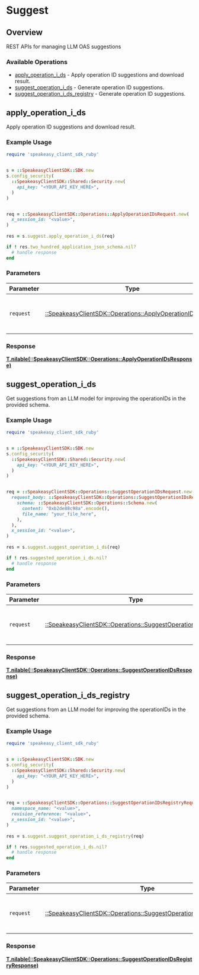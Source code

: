 # Suggest


## Overview

REST APIs for managing LLM OAS suggestions

### Available Operations

* [apply_operation_i_ds](#apply_operation_i_ds) - Apply operation ID suggestions and download result.
* [suggest_operation_i_ds](#suggest_operation_i_ds) - Generate operation ID suggestions.
* [suggest_operation_i_ds_registry](#suggest_operation_i_ds_registry) - Generate operation ID suggestions.

## apply_operation_i_ds

Apply operation ID suggestions and download result.

### Example Usage

```ruby
require 'speakeasy_client_sdk_ruby'


s = ::SpeakeasyClientSDK::SDK.new
s.config_security(
  ::SpeakeasyClientSDK::Shared::Security.new(
    api_key: "<YOUR_API_KEY_HERE>",
  )
)


req = ::SpeakeasyClientSDK::Operations::ApplyOperationIDsRequest.new(
  x_session_id: "<value>",
)
    
res = s.suggest.apply_operation_i_ds(req)

if ! res.two_hundred_application_json_schema.nil?
  # handle response
end

```

### Parameters

| Parameter                                                                                                         | Type                                                                                                              | Required                                                                                                          | Description                                                                                                       |
| ----------------------------------------------------------------------------------------------------------------- | ----------------------------------------------------------------------------------------------------------------- | ----------------------------------------------------------------------------------------------------------------- | ----------------------------------------------------------------------------------------------------------------- |
| `request`                                                                                                         | [::SpeakeasyClientSDK::Operations::ApplyOperationIDsRequest](../../models/operations/applyoperationidsrequest.md) | :heavy_check_mark:                                                                                                | The request object to use for the request.                                                                        |


### Response

**[T.nilable(::SpeakeasyClientSDK::Operations::ApplyOperationIDsResponse)](../../models/operations/applyoperationidsresponse.md)**


## suggest_operation_i_ds

Get suggestions from an LLM model for improving the operationIDs in the provided schema.

### Example Usage

```ruby
require 'speakeasy_client_sdk_ruby'


s = ::SpeakeasyClientSDK::SDK.new
s.config_security(
  ::SpeakeasyClientSDK::Shared::Security.new(
    api_key: "<YOUR_API_KEY_HERE>",
  )
)


req = ::SpeakeasyClientSDK::Operations::SuggestOperationIDsRequest.new(
  request_body: ::SpeakeasyClientSDK::Operations::SuggestOperationIDsRequestBody.new(
    schema: ::SpeakeasyClientSDK::Operations::Schema.new(
      content: "0xb2de88c98a".encode(),
      file_name: "your_file_here",
    ),
  ),
  x_session_id: "<value>",
)
    
res = s.suggest.suggest_operation_i_ds(req)

if ! res.suggested_operation_i_ds.nil?
  # handle response
end

```

### Parameters

| Parameter                                                                                                             | Type                                                                                                                  | Required                                                                                                              | Description                                                                                                           |
| --------------------------------------------------------------------------------------------------------------------- | --------------------------------------------------------------------------------------------------------------------- | --------------------------------------------------------------------------------------------------------------------- | --------------------------------------------------------------------------------------------------------------------- |
| `request`                                                                                                             | [::SpeakeasyClientSDK::Operations::SuggestOperationIDsRequest](../../models/operations/suggestoperationidsrequest.md) | :heavy_check_mark:                                                                                                    | The request object to use for the request.                                                                            |


### Response

**[T.nilable(::SpeakeasyClientSDK::Operations::SuggestOperationIDsResponse)](../../models/operations/suggestoperationidsresponse.md)**


## suggest_operation_i_ds_registry

Get suggestions from an LLM model for improving the operationIDs in the provided schema.

### Example Usage

```ruby
require 'speakeasy_client_sdk_ruby'


s = ::SpeakeasyClientSDK::SDK.new
s.config_security(
  ::SpeakeasyClientSDK::Shared::Security.new(
    api_key: "<YOUR_API_KEY_HERE>",
  )
)


req = ::SpeakeasyClientSDK::Operations::SuggestOperationIDsRegistryRequest.new(
  namespace_name: "<value>",
  revision_reference: "<value>",
  x_session_id: "<value>",
)
    
res = s.suggest.suggest_operation_i_ds_registry(req)

if ! res.suggested_operation_i_ds.nil?
  # handle response
end

```

### Parameters

| Parameter                                                                                                                             | Type                                                                                                                                  | Required                                                                                                                              | Description                                                                                                                           |
| ------------------------------------------------------------------------------------------------------------------------------------- | ------------------------------------------------------------------------------------------------------------------------------------- | ------------------------------------------------------------------------------------------------------------------------------------- | ------------------------------------------------------------------------------------------------------------------------------------- |
| `request`                                                                                                                             | [::SpeakeasyClientSDK::Operations::SuggestOperationIDsRegistryRequest](../../models/operations/suggestoperationidsregistryrequest.md) | :heavy_check_mark:                                                                                                                    | The request object to use for the request.                                                                                            |


### Response

**[T.nilable(::SpeakeasyClientSDK::Operations::SuggestOperationIDsRegistryResponse)](../../models/operations/suggestoperationidsregistryresponse.md)**

